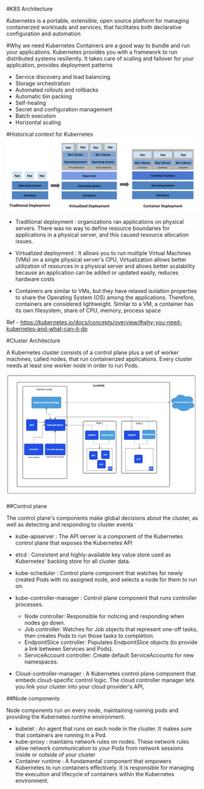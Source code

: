 #K8S Architecture 



Kubernetes is a portable, extensible, open source platform for managing containerzed workloads and services, that facilitates both declarative configuration and automation


#Why we need Kubernetes
Containers are a good way to bundle and run your applications.
Kubernetes provides you with a framework to run distributed systems resiliently. It takes care of scaling and failover for your application, provides deployment patterns


* Service discovery and load balancing
* Storage orchestration
* Automated rollouts and rollbacks
* Automatic bin packing
* Self-healing
* Secret and configuration management 
* Batch execution
* Horizontal scaling



#Historical context for Kubernetes
![alt text](image.png)



- Traditional deployment : organizations ran applications on physical servers. There was no way to define resource boundaries for applications in a physical server, and this caused resource allocation issues.

- Virtualized deployment : It allows you to run multiple Virtual Machines (VMs) on a single physical server's CPU, Virtualization allows better utilization of resources in a physical server and allows better scalability because an application can be added or updated easily, reduces hardware costs

- Containers are similar to VMs, but they have relaxed isolation properties to share the Operating System (OS) among the applications. Therefore, containers are considered lightweight. Similar to a VM, a container has its own filesystem, share of CPU, memory, process space


Ref - https://kubernetes.io/docs/concepts/overview/#why-you-need-kubernetes-and-what-can-it-do


#Cluster Architecture

A Kubernetes cluster consists of a control plane plus a set of worker machines, called nodes, that run containerized applications. Every cluster needs at least one worker node in order to run Pods.


![alt text](image-1.png)

##Control plane

The control plane's components make global decisions about the cluster, as well as detecting and responding to cluster events 


* kube-apiserver : The API server is a component of the Kubernetes control plane that exposes the Kubernetes API
* etcd : Consistent and highly-available key value store used as Kubernetes' backing store for all cluster data.
* kube-scheduler : Control plane component that watches for newly created Pods with no assigned node, and selects a node for them to run on.
* kube-controller-manager : Control plane component that runs controller processes.
    - Node controller: Responsible for noticing and responding when nodes go down.
    - Job controller: Watches for Job objects that represent one-off tasks, then creates Pods to run those tasks to completion.
    - EndpointSlice controller: Populates EndpointSlice objects (to provide a link between Services and Pods).
    - ServiceAccount controller: Create default ServiceAccounts for new namespaces.



* Cloud-controller-manager : A Kubernetes control plane component that embeds cloud-specific control logic. The cloud controller manager lets you link your cluster into your cloud provider's API,



##Node components

Node components run on every node, maintaining running pods and providing the Kubernetes runtime environment.

- kubelet : An agent that runs on each node in the cluster. It makes sure that containers are running in a Pod.
- kube-proxy : maintains network rules on nodes. These network rules allow network communication to your Pods from network sessions inside or outside of your cluster
- Container runtime : A fundamental component that empowers Kubernetes to run containers effectively. It is responsible for managing the execution and lifecycle of containers within the Kubernetes environment.

